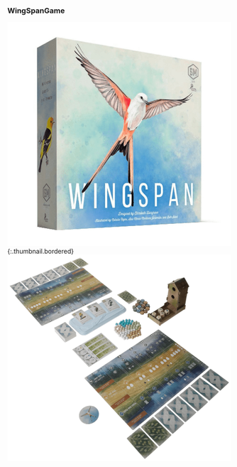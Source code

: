 ### WingSpanGame
![WingSpan](images/wingspan_1.png){:.thumbnail.bordered}
&nbsp;
![WingSpan](images/wingspan_2.png)